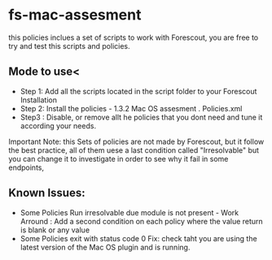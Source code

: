 # fs-mac-assesment
this policies inclues a set of scripts to work with Forescout, you are free to try and test this scripts and policies.

## Mode to use<

- Step 1:  Add all the scripts  located in the script folder to your Forescout Installation
-  Step 2: Install the policies -  1.3.2 Mac OS assesment . Policies.xml
-  Step3 : Disable, or remove allt he policies that you dont need and tune it according your needs.

 Important Note: this Sets of policies are not made by Forescout, but it follow the best practice, all of them uese a last condition called "Irresolvable" but you can change it to investigate in order to see why it fail in some endpoints, 

## Known Issues: 
- Some Policies Run irresolvable due module is not present - Work Arround : Add a second condition on each policy where the value return is blank or any value
- Some Policies exit with status code 0 Fix: check taht you are using the latest version of the Mac OS plugin  and is running.
